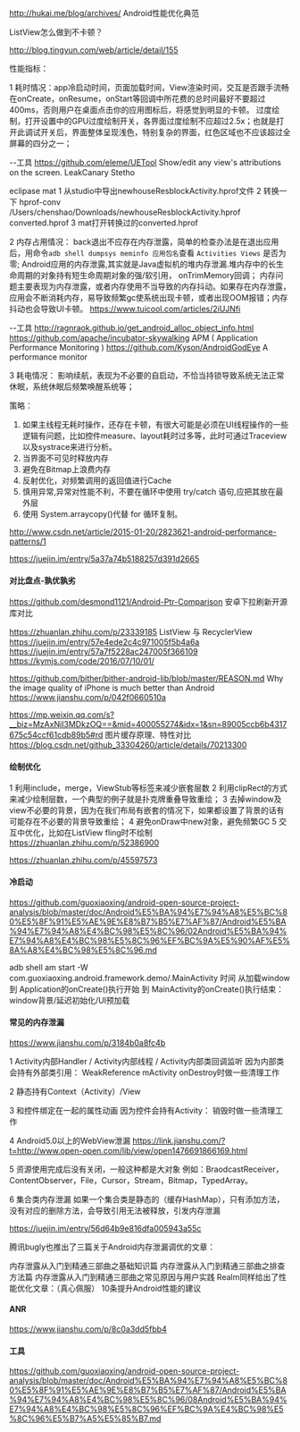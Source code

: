 http://hukai.me/blog/archives/
Android性能优化典范

ListView怎么做到不卡顿？  

http://blog.tingyun.com/web/article/detail/155

性能指标： 

1 耗时情况：app冷启动时间，页面加载时间，View渲染时间，交互是否跟手流畅
在onCreate，onResume，onStart等回调中所花费的总时间最好不要超过400ms，否则用户在桌面点击你的应用图标后，将感觉到明显的卡顿。
过度绘制，打开设置中的GPU过度绘制开关，各界面过度绘制不应超过2.5x；也就是打开此调试开关后，界面整体呈现浅色，特别复杂的界面，红色区域也不应该超过全屏幕的四分之一；

--工具
https://github.com/eleme/UETool  Show/edit any view's attributions on the screen.
LeakCanary
Stetho

eclipase mat
1 从studio中导出newhouseResblockActivity.hprof文件
2 转换一下 hprof-conv /Users/chenshao/Downloads/newhouseResblockActivity.hprof converted.hprof
3 mat打开转换过的converted.hprof


2 内存占用情况：
back退出不应存在内存泄露，简单的检查办法是在退出应用后，用命令`adb shell dumpsys meminfo 应用包名`查看 `Activities Views` 是否为零;
Android应用的内存泄露,其实就是Java虚拟机的堆内存泄漏.堆内存中的长生命周期的对象持有短生命周期对象的强/软引用，
onTrimMemory回调；
内存问题主要表现为内存泄露，或者内存使用不当导致的内存抖动。如果存在内存泄露，应用会不断消耗内存，易导致频繁gc使系统出现卡顿，或者出现OOM报错；内存抖动也会导致UI卡顿。
https://www.tuicool.com/articles/2iUJNfi 

--工具
http://ragnraok.github.io/get_android_alloc_object_info.html 
https://github.com/apache/incubator-skywalking   APM ( Application Performance Monitoring )
https://github.com/Kyson/AndroidGodEye  A performance monitor


3 耗电情况：
影响续航，表现为不必要的自启动，不恰当持锁导致系统无法正常休眠，系统休眠后频繁唤醒系统等；

策略：
1. 如果主线程无耗时操作，还存在卡顿，有很大可能是必须在UI线程操作的一些逻辑有问题，比如控件measure、layout耗时过多等，此时可通过Traceview以及systrace来进行分析。
2. 当界面不可见时释放内存
3. 避免在Bitmap上浪费内存
4. 反射优化，对频繁调用的返回值进行Cache
5. 慎用异常,异常对性能不利，不要在循环中使用 try/catch 语句,应把其放在最外层
6. 使用 System.arraycopy()代替 for 循环复制。

http://www.csdn.net/article/2015-01-20/2823621-android-performance-patterns/1 

https://juejin.im/entry/5a37a74b5188257d391d2665 

#### 对比盘点-孰优孰劣
https://github.com/desmond1121/Android-Ptr-Comparison 安卓下拉刷新开源库对比


https://zhuanlan.zhihu.com/p/23339185 ListView 与 RecyclerView
https://juejin.im/entry/57e4ede2c4c971005f5b4a6a
https://juejin.im/entry/57a7f5228ac247005f366109
https://kymjs.com/code/2016/07/10/01/


https://github.com/bither/bither-android-lib/blob/master/REASON.md   Why the image quality of iPhone is much better than Android
https://www.jianshu.com/p/042f0660510a

https://mp.weixin.qq.com/s?__biz=MzAxNjI3MDkzOQ==&mid=400055274&idx=1&sn=89005ccb6b4317675c54ccf61cdb89b5#rd 图片缓存原理、特性对比
https://blog.csdn.net/github_33304260/article/details/70213300





#### 绘制优化
1 利用include，merge，ViewStub等标签来减少嵌套层数
2 利用clipRect的方式来减少绘制层数，一个典型的例子就是扑克牌重叠导致重绘；
3 去掉window及view不必要的背景，因为在我们布局有嵌套的情况下，如果都设置了背景的话有可能存在不必要的背景导致重绘；
4 避免onDraw中new对象，避免频繁GC
5 交互中优化，比如在ListView fling时不绘制
https://zhuanlan.zhihu.com/p/52386900

https://zhuanlan.zhihu.com/p/45597573


#### 冷启动
https://github.com/guoxiaoxing/android-open-source-project-analysis/blob/master/doc/Android%E5%BA%94%E7%94%A8%E5%BC%80%E5%8F%91%E5%AE%9E%E8%B7%B5%E7%AF%87/Android%E5%BA%94%E7%94%A8%E4%BC%98%E5%8C%96/02Android%E5%BA%94%E7%94%A8%E4%BC%98%E5%8C%96%EF%BC%9A%E5%90%AF%E5%8A%A8%E4%BC%98%E5%8C%96.md 

adb shell am start -W com.guoxiaoxing.android.framework.demo/.MainActivity 时间
从加载window 到 Application的onCreate()执行开始 到 MainActivity的onCreate()执行结束：
window背景/延迟初始化/UI预加载


#### 常见的内存泄漏
https://www.jianshu.com/p/3184b0a8fc4b

1 Activity内部Handler / Activity内部线程 / Activity内部类回调监听 
因为内部类会持有外部类引用：
WeakReference<Activity> mActivity
onDestroy时做一些清理工作

2 静态持有Context（Activity）/View

3 和控件绑定在一起的属性动画
因为控件会持有Activity：
销毁时做一些清理工作

4 Android5.0以上的WebView泄漏
https://link.jianshu.com/?t=http://www.open-open.com/lib/view/open1476691866169.html

5 资源使用完成后没有关闭，一般这种都是大对象
例如：BraodcastReceiver，ContentObserver，File，Cursor，Stream，Bitmap，TypedArray。

6 集合类内存泄漏
如果一个集合类是静态的（缓存HashMap），只有添加方法，没有对应的删除方法，会导致引用无法被释放，引发内存泄漏

https://juejin.im/entry/56d64b9e816dfa005943a55c 

腾讯bugly也推出了三篇关于Android内存泄漏调优的文章：

内存泄露从入门到精通三部曲之基础知识篇
内存泄露从入门到精通三部曲之排查方法篇
内存泄露从入门到精通三部曲之常见原因与用户实践
Realm同样给出了性能优化文章：（真心佩服）
10条提升Android性能的建议

#### ANR
https://www.jianshu.com/p/8c0a3dd5fbb4

#### 工具
https://github.com/guoxiaoxing/android-open-source-project-analysis/blob/master/doc/Android%E5%BA%94%E7%94%A8%E5%BC%80%E5%8F%91%E5%AE%9E%E8%B7%B5%E7%AF%87/Android%E5%BA%94%E7%94%A8%E4%BC%98%E5%8C%96/08Android%E5%BA%94%E7%94%A8%E4%BC%98%E5%8C%96%EF%BC%9A%E4%BC%98%E5%8C%96%E5%B7%A5%E5%85%B7.md 